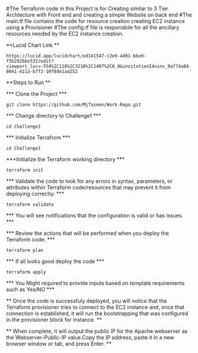 #The Terraform code in this Project is for Creating similar to 3 Tier Archtecture with Front end and creating a simple Website on back end
#The main.tf file contains the code for resource creation creating EC2 instance using a Provisioner
#The config.tf file is responsbile for all the ancillary resources needed by the EC2 instance creation.

**Lucid Chart Link **

```
https://lucid.app/lucidchart/ed141547-c2e9-4d01-bbe9-f5b28266e532/edit?viewport_loc=-554%2C118%2C3210%2C1407%2C0_0&invitationId=inv_9af74a84-8641-411a-b7f2-10f8de1aa252
```

**Steps to Run **

*** Clone the Project ***
```
git clone https://github.com/MjTaseen/Work-Repo.git
```

*** Change directory to Challenge1 ***
```
cd Challenge1
```


*** Initialize Terrafrom ***
```
cd Challenge1
```

***Initialize the Terraform working directory ***
```
terraform init
```

*** Validate the code to look for any errors in syntax, parameters, or attributes within Terraform code/resources that may prevent it from deploying correctly: ***
```
terraform validate
```

*** You will see notifications that the configuration is valid or has issues. *** 

*** Review the actions that will be performed when you deploy the Terraform code: ***
```
terraform plan
```

*** If all looks good deploy the code ***
```
terraform apply
```

*** You Might required to provide inputs based on template requirements such as Yes/NO ***



** Once the code is successfuly deployed, you will notice that the Terraform provisioner tries to connect to the EC2 instance and, once that connection is established, it will run the bootstrapping that was configured in the provisioner block for instance. ** 


** When complete, it will output the public IP for the Apache webserver as the Webserver-Public-IP value.Copy the IP address, paste it in a new browser window or tab, and press Enter. **

